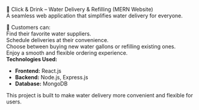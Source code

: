 🚰 Click & Drink – Water Delivery & Refilling (MERN Website)  
A seamless web application that simplifies water delivery for everyone.  

🌊 Customers can:  
Find their favorite water suppliers.  
Schedule deliveries at their convenience.  
Choose between buying new water gallons or refilling existing ones.  
Enjoy a smooth and flexible ordering experience.    
**Technologies Used:**  
- **Frontend:** React.js    
- **Backend:** Node.js, Express.js    
- **Database:** MongoDB    

This project is built to make water delivery more convenient and flexible for users.  
